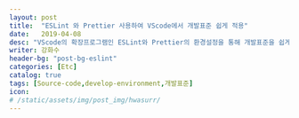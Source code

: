 ```yaml
---
layout: post
title:  "ESLint 와 Prettier 사용하여 VScode에서 개발표준 쉽게 적용"
date:   2019-04-08
desc: "VScode의 확장프로그램인 ESLint와 Prettier의 환경설정을 통해 개발표준을 쉽게 적용시켜 소스코드의 품질을 유지할 수 있도록.."
writer: 강화수
header-bg: "post-bg-eslint"
categories: [Etc]
catalog: true
tags: [Source-code,develop-environment,개발표준]
icon:
# /static/assets/img/post_img/hwasurr/
---
```


